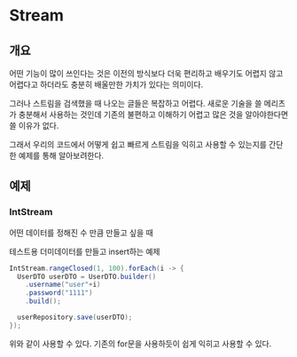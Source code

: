 # Stream

## 개요

어떤 기능이 많이 쓰인다는 것은 이전의 방식보다 더욱 편리하고 배우기도 어렵지 않고 어렵다고 하더라도 충분히 배울만한 가치가 있다는 의미이다.

그러나 스트림을 검색했을 때 나오는 글들은 복잡하고 어렵다. 새로운 기술을 쓸 메리츠가 충분해서 사용하는 것인데 기존의 불편하고 이해하기 어렵고 많은 것을 알아야한다면 쓸 이유가 없다. 

그래서 우리의 코드에서 어떻게 쉽고 빠르게 스트림을 익히고 사용할 수 있는지를 간단한 예제를 통해 알아보려한다. 


## 예제

### IntStream

어떤 데이터를 정해진 수 만큼 만들고 싶을 때

테스트용 더미데이터를 만들고 insert하는 예제

```java
IntStream.rangeClosed(1, 100).forEach(i -> {
  UserDTO userDTO = UserDTO.builder()
    .username("user"+i)
    .password("1111")
    .build();

  userRepository.save(userDTO);
});
```
위와 같이 사용할 수 있다. 기존의 for문을 사용하듯이 쉽게 익히고 사용할 수 있다.









